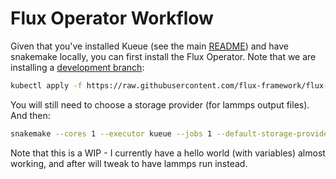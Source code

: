 # Flux Operator Workflow

Given that you've installed Kueue (see the main [README](../README.md)) and have snakemake locally, you can
first install the Flux Operator. Note that we are installing a [development branch](https://github.com/flux-framework/flux-operator/issues/211):

```bash
kubectl apply -f https://raw.githubusercontent.com/flux-framework/flux-operator/test-refactor-modular/examples/dist/flux-operator-refactor.yaml
```

You will still need to choose a storage provider (for lammps output files).
And then:

```bash
snakemake --cores 1 --executor kueue --jobs 1 --default-storage-provider s3 --default-storage-prefix s3://snakemake-testing-llnl
```

Note that this is a WIP - I currently have a hello world (with variables) almost working, and after will tweak to have lammps run instead.